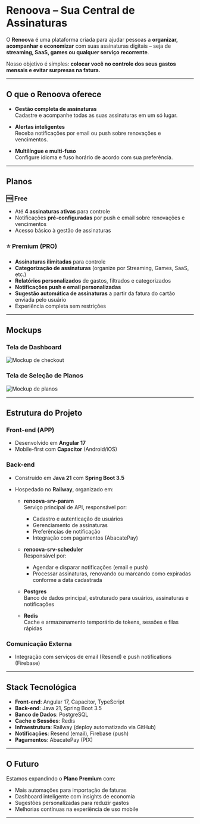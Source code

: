 # Renoova – Sua Central de Assinaturas

O **Renoova** é uma plataforma criada para ajudar pessoas a **organizar, acompanhar e economizar** com suas assinaturas digitais – seja de **streaming, SaaS, games ou qualquer serviço recorrente**.

Nosso objetivo é simples: **colocar você no controle dos seus gastos mensais e evitar surpresas na fatura.**

---

## O que o Renoova oferece

- **Gestão completa de assinaturas**  
  Cadastre e acompanhe todas as suas assinaturas em um só lugar.

- **Alertas inteligentes**  
  Receba notificações por email ou push sobre renovações e vencimentos.

- **Multilíngue e multi-fuso**  
  Configure idioma e fuso horário de acordo com sua preferência.

---

## Planos

### 🆓 Free
- Até **4 assinaturas ativas** para controle
- Notificações **pré-configuradas** por push e email sobre renovações e vencimentos
- Acesso básico à gestão de assinaturas

### ⭐ Premium (PRO)
- **Assinaturas ilimitadas** para controle
- **Categorização de assinaturas** (organize por Streaming, Games, SaaS, etc.)
- **Relatórios personalizados** de gastos, filtrados e categorizados
- **Notificações push e email personalizadas**
- **Sugestão automática de assinaturas** a partir da fatura do cartão enviada pelo usuário
- Experiência completa sem restrições

---

## Mockups

### Tela de Dashboard
![Mockup de checkout](https://i.imgur.com/X6htpMZ.png)

### Tela de Seleção de Planos
![Mockup de planos](https://i.imgur.com/euE5SIR.png)

---

## Estrutura do Projeto

### Front-end (APP)

- Desenvolvido em **Angular 17**
- Mobile-first com **Capacitor** (Android/iOS)

### Back-end

- Construído em **Java 21** com **Spring Boot 3.5**
- Hospedado no **Railway**, organizado em:

  - **renoova-srv-param**  
    Serviço principal de API, responsável por:
    - Cadastro e autenticação de usuários
    - Gerenciamento de assinaturas
    - Preferências de notificação
    - Integração com pagamentos (AbacatePay)

  - **renoova-srv-scheduler**  
    Responsável por:
    - Agendar e disparar notificações (email e push)
    - Processar assinaturas, renovando ou marcando como expiradas conforme a data cadastrada

  - **Postgres**  
    Banco de dados principal, estruturado para usuários, assinaturas e notificações

  - **Redis**  
    Cache e armazenamento temporário de tokens, sessões e filas rápidas

### Comunicação Externa

- Integração com serviços de email (Resend) e push notifications (Firebase)

---

## Stack Tecnológica

- **Front-end**: Angular 17, Capacitor, TypeScript
- **Back-end**: Java 21, Spring Boot 3.5
- **Banco de Dados**: PostgreSQL
- **Cache e Sessões**: Redis
- **Infraestrutura**: Railway (deploy automatizado via GitHub)
- **Notificações**: Resend (email), Firebase (push)
- **Pagamentos**: AbacatePay (PIX)

---

## O Futuro

Estamos expandindo o **Plano Premium** com:
- Mais automações para importação de faturas
- Dashboard inteligente com insights de economia
- Sugestões personalizadas para reduzir gastos
- Melhorias contínuas na experiência de uso mobile

---
